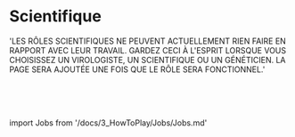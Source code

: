 # Scientifique

'LES RÔLES SCIENTIFIQUES NE PEUVENT ACTUELLEMENT RIEN FAIRE EN RAPPORT AVEC LEUR TRAVAIL. GARDEZ CECI À L'ESPRIT LORSQUE VOUS CHOISISSEZ UN VIROLOGISTE, UN SCIENTIFIQUE OU UN GÉNÉTICIEN. LA PAGE SERA AJOUTÉE UNE FOIS QUE LE RÔLE SERA FONCTIONNEL.'

<br/>
<br/>
<br/>

import Jobs from '/docs/3_HowToPlay/Jobs/Jobs.md'

<Jobs />
